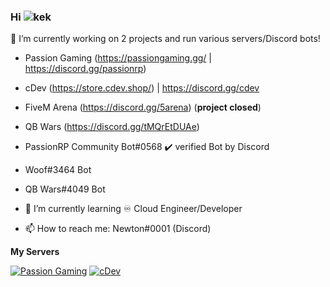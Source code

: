 ### Hi ![kek](https://cdn.discordapp.com/emojis/774570117002166283.gif?v=1) 

🔭 I’m currently working on 2 projects and run various servers/Discord bots! 
- Passion Gaming (https://passiongaming.gg/ | https://discord.gg/passionrp)
- cDev (https://store.cdev.shop/) | https://discord.gg/cdev
- FiveM Arena (https://discord.gg/5arena) (**project closed**)
- QB Wars (https://discord.gg/tMQrEtDUAe)
- PassionRP Community Bot#0568 ✔️ verified Bot by Discord
- Woof#3464 Bot
- QB Wars#4049 Bot

- 🌱 I’m currently learning ♾️ Cloud Engineer/Developer
- 📫 How to reach me: Newton#0001 (Discord)

**My Servers**

[![Passion Gaming](https://discordapp.com/api/guilds/594997912983830566/widget.png?style=banner4)](https://discord.com/invite/passionrp)
[![cDev](https://discordapp.com/api/guilds/826787717056299018/widget.png?style=banner4)](https://discord.com/invite/cdev)

